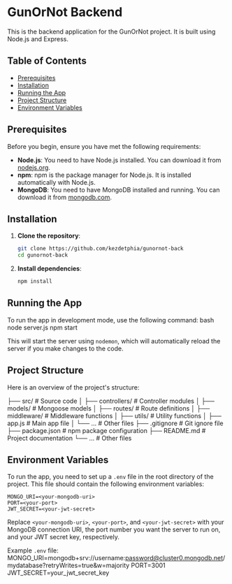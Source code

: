 # GunOrNot Backend

This is the backend application for the GunOrNot project. It is built using Node.js and Express.

## Table of Contents

- [Prerequisites](#prerequisites)
- [Installation](#installation)
- [Running the App](#running-the-app)
- [Project Structure](#project-structure)
- [Environment Variables](#environment-variables)

## Prerequisites

Before you begin, ensure you have met the following requirements:

- **Node.js**: You need to have Node.js installed. You can download it from [nodejs.org](https://nodejs.org/).
- **npm**: npm is the package manager for Node.js. It is installed automatically with Node.js.
- **MongoDB**: You need to have MongoDB installed and running. You can download it from [mongodb.com](https://www.mongodb.com/).

## Installation

1. **Clone the repository**:

   ```bash
   git clone https://github.com/kezdetphia/gunornot-back
   cd gunornot-back
   ```

2. **Install dependencies**:
   ```bash
   npm install
   ```

## Running the App

To run the app in development mode, use the following command:
bash
node server.js
npm start

This will start the server using `nodemon`, which will automatically reload the server if you make changes to the code.

## Project Structure

Here is an overview of the project's structure:

├── src/ # Source code
│ ├── controllers/ # Controller modules
│ ├── models/ # Mongoose models
│ ├── routes/ # Route definitions
│ ├── middleware/ # Middleware functions
│ ├── utils/ # Utility functions
│ ├── app.js # Main app file
│ └── ... # Other files
├── .gitignore # Git ignore file
├── package.json # npm package configuration
├── README.md # Project documentation
└── ... # Other files

## Environment Variables

To run the app, you need to set up a `.env` file in the root directory of the project. This file should contain the following environment variables:

```
MONGO_URI=<your-mongodb-uri>
PORT=<your-port>
JWT_SECRET=<your-jwt-secret>
```

Replace `<your-mongodb-uri>`, `<your-port>`, and `<your-jwt-secret>` with your MongoDB connection URI, the port number you want the server to run on, and your JWT secret key, respectively.

Example `.env` file:
MONGO_URI=mongodb+srv://username:password@cluster0.mongodb.net/mydatabase?retryWrites=true&w=majority
PORT=3001
JWT_SECRET=your_jwt_secret_key
